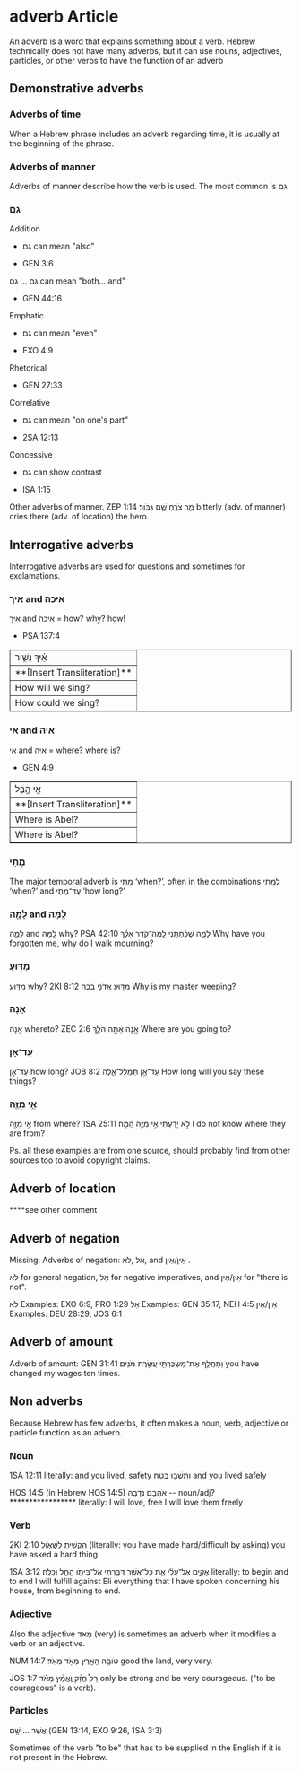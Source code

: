 # adverb Article

An adverb is a word that explains something about a verb. Hebrew technically does not have many adverbs, but it can use nouns, adjectives, particles, or other verbs to have the function of an adverb

## Demonstrative adverbs

### Adverbs of time

When a Hebrew phrase includes an adverb regarding time, it is usually at the beginning of the phrase.

### Adverbs of manner

Adverbs of manner describe how the verb is used. The most common is גם

### גם

Addition

* גם can mean "also"

* GEN 3:6

גם ... גם can mean "both... and" 

* GEN 44:16

Emphatic

* גם can mean "even" 

* EXO 4:9

Rhetorical

* GEN 27:33

Correlative

* גם can mean "on one's part"

* 2SA 12:13

Concessive

* גם can show contrast 

* ISA 1:15

Other adverbs of manner. ZEP 1:14 מַ֥ר צֹרֵ֖חַ שָׁ֥ם גִּבֹּֽור‮‬׃ bitterly (adv. of manner) cries there (adv. of location) the hero.

## Interrogative adverbs

Interrogative adverbs are used for questions and sometimes for exclamations. 

### איך and איכה  

איך and איכה  = how? why? how!

* PSA 137:4
<table border="1" class="docutils">
<colgroup>
<col width="100%" />
</colgroup>
<tbody valign="top">
<tr class="row-odd"><td>אֵ֗יךְ נָשִׁ֥יר</td>
</tr>
<tr class="row-even"><td>**[Insert Transliteration]**</td>
</tr>
<tr class="row-odd"><td>How will we sing?</td>
</tr>
<tr class="row-even"><td>How could we sing?</td>
</tr>
</tbody>
</table>

### אי and איה

אי and איה = where? where is?

* GEN 4:9
<table border="1" class="docutils">
<colgroup>
<col width="100%" />
</colgroup>
<tbody valign="top">
<tr class="row-odd"><td>אֵ֖י הֶ֣בֶל</td>
</tr>
<tr class="row-even"><td>**[Insert Transliteration]**</td>
</tr>
<tr class="row-odd"><td>Where is Abel?</td>
</tr>
<tr class="row-even"><td>Where is Abel?</td>
</tr>
</tbody>
</table>

### מָתַי

The major temporal adverb is מָתַי ‘when?’, often in the combinations לְמָתַי ‘when?’ and עַד־מָתַי ‘how long?’

### לָמָ֪ה and לָֽמָּה‮‬

לָמָ֪ה and לָֽמָּה‮‬ why? PSA 42:10 לָמָ֪ה שְׁכַ֫חְתָּ֥נִי‮‬ לָֽמָּה‮‬־קֹדֵ֥ר אֵלֵ֗ךְ Why have you forgotten me, why do I walk mourning?

### מַדּ֖וּעַ 
מַדּ֖וּעַ why? 2KI 8:12 מַדּ֖וּעַ אֲדֹנִ֣י בֹכֶ֑ה Why is my master weeping?

### אָנָה

אָנָה whereto? ZEC 2:6 אָ֖נָה אַתָּ֣ה‮‬ הֹלֵ֑ךְ Where are you going to?

### עַד־אָן
עַד־אָן how long? JOB 8:2 עַד־אָ֥ן תְּמַלֶּל־אֵ֑לֶּה How long will you say these things?

### אֵ֥י מִזֶּ֖ה
אֵ֥י מִזֶּ֖ה from where? 1SA 25:11 לֹ֣א יָדַ֔עְתִּי אֵ֥י מִזֶּ֖ה הֵֽמָּה׃ I do not know where they are from?

Ps. all these examples are from one source, should probably find from other sources too to avoid copyright claims.

## Adverb of location 
****see other comment 

## Adverb of negation
Missing: Adverbs of negation: אַל ,לֹא, and אֵין/אַיִן
. 

לֹא for general negation,
אַל for negative imperatives, and
אֵין/אַיִן for "there is not".

לֹא Examples: EXO 6:9, PRO 1:29 אַל Examples: GEN 35:17, NEH 4:5 אֵין/אַיִן Examples: DEU 28:29, JOS 6:1


## Adverb of amount
Adverb of amount: GEN 31:41 וַתַּחֲלֵ֥ף אֶת־מַשְׂכֻּרְתִּ֖י עֲשֶׂ֥רֶת מֹנִֽים׃ you have changed my wages ten times.

## Non adverbs

Because Hebrew has few adverbs, it often makes a noun, verb, adjective or particle function as an adverb.

### Noun 

1SA 12:11 
literally: and you lived, safety
וַתֵּשְׁב֖וּ בֶּֽטַח׃ and you lived safely 


HOS 14:5 (in Hebrew HOS 14:5) 
אֹהֲבֵ֖ם נְדָבָ֑ה -- noun/adj?*****************
literally: I will love, free
I will love them freely

### Verb

2KI 2:10 
הִקְשִׁ֣יתָ לִשְׁאֹ֑ול 
(literally: you have made hard/difficult by asking)
you have asked a hard thing 


1SA 3:12 
אָקִ֣ים אֶל־עֵלִ֔י אֵ֛ת כָּל־אֲשֶׁ֥ר דִּבַּ֖רְתִּי אֶל־בֵּיתֹ֑ו הָחֵ֖ל וְכַלֵּֽה׃ 
literally: to begin and to end
I will fulfill against Eli everything that I have spoken concerning his house, from beginning to end. 

### Adjective

Also the adjective מְאֹד (very) is sometimes an adverb when it modifies a verb or an adjective. 

NUM 14:7 
טֹובָ֥ה הָאָ֖רֶץ מְאֹ֥ד מְאֹֽד׃ 
good the land, very very. 

JOS 1:7 
רַק֩ חֲזַ֨ק וֶֽאֱמַ֜ץ מְאֹ֗ד 
only be strong and be very courageous. ("to be courageous" is a verb).

### Particles



אֲשֶׁר ... שָׁ֖ם (GEN 13:14, EXO 9:26, 1SA 3:3)

Sometimes of the verb "to be" that has to be supplied in the English if it is not present in the Hebrew.